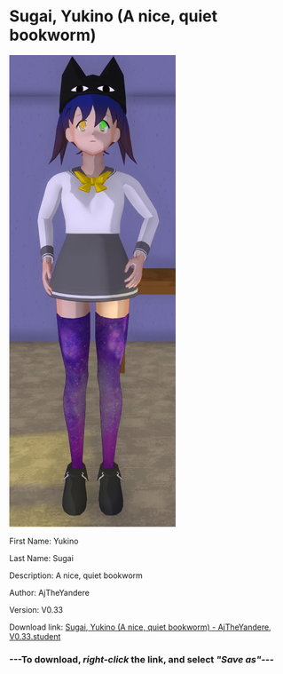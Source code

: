 # Sugai, Yukino (A nice, quiet bookworm)

<img src = "https://raw.githubusercontent.com/Arbiter1223/Daigaku-Gurashi-Custom-Students/master/Students/Files/Sugai%2C%20Yukino%20(A%20nice%2C%20quiet%20bookworm).png">

First Name: Yukino

Last Name: Sugai

Description: A nice, quiet bookworm

Author: AjTheYandere

Version: V0.33

Download link: <a href="https://raw.githubusercontent.com/Arbiter1223/Daigaku-Gurashi-Custom-Students/master/Students/Files/Sugai%2C%20Yukino%20(A%20nice%2C%20quiet%20bookworm)%20-%20AjTheYandere%2C%20V0.33.student">Sugai, Yukino (A nice, quiet bookworm) - AjTheYandere, V0.33.student</a>

### ---**To download, _right-click_ the link, and select _"Save as"_**---
